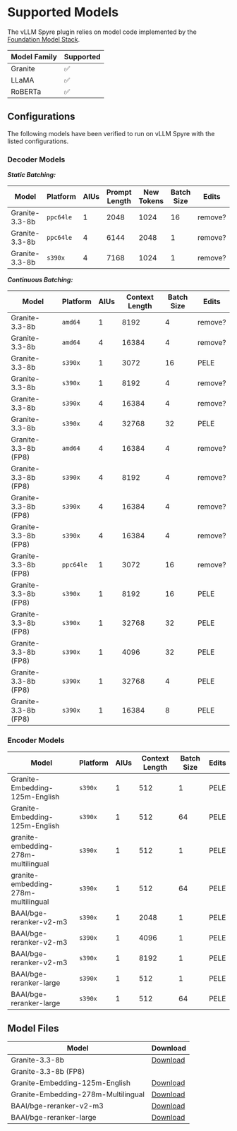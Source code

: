 # Supported Models

The vLLM Spyre plugin relies on model code implemented by the [Foundation Model Stack](https://github.com/foundation-model-stack/foundation-model-stack/tree/main/fms/models).

| Model Family | Supported |
| ------------ | --------- |
| Granite      | ✅        |
| LLaMA        | ✅        |
| RoBERTa      | ✅        |

## Configurations

The following models have been verified to run on vLLM Spyre with the listed
configurations.

### Decoder Models

**_Static Batching:_**

| Model          |  Platform  | AIUs | Prompt Length | New Tokens | Batch Size | Edits   |
|----------------|------------|------|---------------|------------|------------|---------|
| Granite-3.3-8b |  `ppc64le` | 1    | 2048          | 1024       | 16         | remove? |
| Granite-3.3-8b |  `ppc64le` | 4    | 6144          | 2048       | 1          | remove? |
| Granite-3.3-8b |  `s390x`   | 4    | 7168          | 1024       | 1          | remove? |

**_Continuous Batching:_**

| Model                | Platform  | AIUs | Context Length | Batch Size | Edits   |
|----------------------|-----------|------|----------------|------------|---------|
| Granite-3.3-8b       | `amd64`   | 1    | 8192           | 4          | remove? |
| Granite-3.3-8b       | `amd64`   | 4    | 16384          | 4          | remove? |
| Granite-3.3-8b       | `s390x`   | 1    | 3072           | 16         | PELE    |
| Granite-3.3-8b       | `s390x`   | 1    | 8192           | 4          | remove? |
| Granite-3.3-8b       | `s390x`   | 4    | 16384          | 4          | remove? |
| Granite-3.3-8b       | `s390x`   | 4    | 32768          | 32         | PELE    |
| Granite-3.3-8b (FP8) | `amd64`   | 4    | 16384          | 4          | remove? |
| Granite-3.3-8b (FP8) | `s390x`   | 4    | 8192           | 4          | remove? |
| Granite-3.3-8b (FP8) | `s390x`   | 4    | 16384          | 4          | remove? |
| Granite-3.3-8b (FP8) | `s390x`   | 4    | 16384          | 4          | remove? |
| Granite-3.3-8b (FP8) | `ppc64le` | 1    | 3072           | 16         | remove? |
| Granite-3.3-8b (FP8) | `s390x`   | 1    | 8192           | 16         | PELE    |
| Granite-3.3-8b (FP8) | `s390x`   | 1    | 32768          | 32         | PELE    |
| Granite-3.3-8b (FP8) | `s390x`   | 1    | 4096           | 32         | PELE    |
| Granite-3.3-8b (FP8) | `s390x`   | 1    | 32768          | 4          | PELE    |
| Granite-3.3-8b (FP8) | `s390x`   | 1    | 16384          | 8          | PELE    |

### Encoder Models

| Model                               | Platform  | AIUs | Context Length | Batch Size | Edits |
|-------------------------------------|-----------|------|----------------|------------|-------|
| Granite-Embedding-125m-English      | `s390x`   | 1    | 512            | 1          | PELE  |
| Granite-Embedding-125m-English      | `s390x`   | 1    | 512            | 64         | PELE  |
| granite-embedding-278m-multilingual | `s390x`   | 1    | 512            | 1          | PELE  |
| granite-embedding-278m-multilingual | `s390x`   | 1    | 512            | 64         | PELE  |
| BAAI/bge-reranker-v2-m3             | `s390x`   | 1    | 2048           | 1          | PELE  |
| BAAI/bge-reranker-v2-m3             | `s390x`   | 1    | 4096           | 1          | PELE  |
| BAAI/bge-reranker-v2-m3             | `s390x`   | 1    | 8192           | 1          | PELE  |
| BAAI/bge-reranker-large             | `s390x`   | 1    | 512            | 1          | PELE  |
| BAAI/bge-reranker-large             | `s390x`   | 1    | 512            | 64         | PELE  |

## Model Files

| Model                               | Download                                                                           |
|-------------------------------------|------------------------------------------------------------------------------------|
| Granite-3.3-8b                      | [Download](https://huggingface.co/ibm-granite/granite-3.3-8b-instruct)             |
| Granite-3.3-8b (FP8)                |                                                                                    |
| Granite-Embedding-125m-English      | [Download](https://huggingface.co/ibm-granite/granite-embedding-125m-english)      |
| Granite-Embedding-278m-Multilingual | [Download](https://huggingface.co/ibm-granite/granite-embedding-278m-multilingual) |
| BAAI/bge-reranker-v2-m3             | [Download](https://huggingface.co/BAAI/bge-reranker-v2-m3)                         |
| BAAI/bge-reranker-large             | [Download](https://huggingface.co/BAAI/bge-reranker-large)                         |
